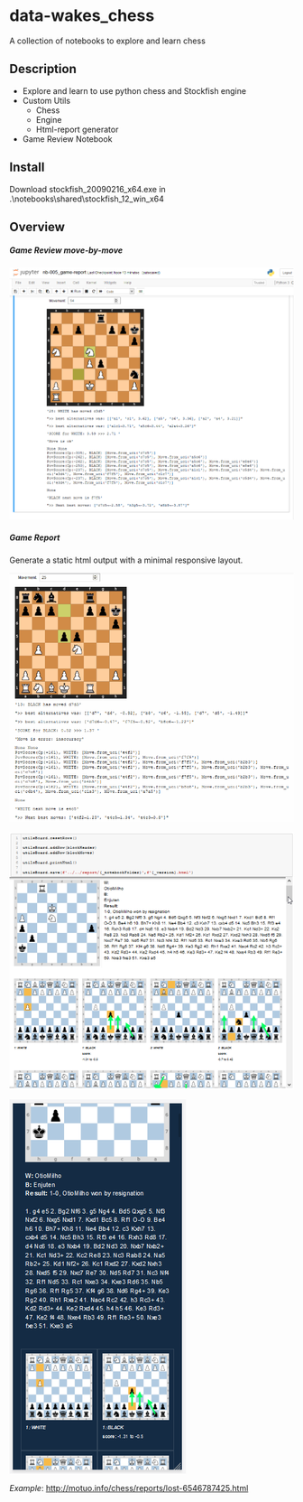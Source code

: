 # data-wakes_chess
A collection of notebooks to explore and learn chess

## Description

- Explore and learn to use python chess and Stockfish engine
- Custom Utils
  - Chess
  - Engine
  - Html-report generator
- Game Review Notebook

## Install

Download stockfish_20090216_x64.exe 
  in .\notebooks\shared\stockfish_12_win_x64


## Overview

##### Game Review move-by-move
![game-review](./docs/screenshots/nb-005_game-report.png)


##### Game Report
Generate a static html output with a minimal responsive layout.

![game-report](./docs/screenshots/calc-move.gif)

![game-report](./docs/screenshots/nb-005_game-report-output.png)

![game-report](./docs/screenshots/nb-005_game-report-browser.png)

*Example*: http://motuo.info/chess/reports/lost-6546787425.html